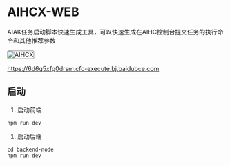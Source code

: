 # AIHCX-WEB

AIAK任务启动脚本快速生成工具，可以快速生成在AIHC控制台提交任务的执行命令和其他推荐参数

<img src="https://github.com/user-attachments/assets/5621f152-1f03-43a3-906a-417b74d7e637" alt="AIHCX" style="border: 1px solid gray; border-radius: 2px;" />

https://6d6q5xfg0drsm.cfc-execute.bj.baidubce.com

## 启动

1. 启动前端

```
npm run dev
```

1. 启动后端

```
cd backend-node
npm run dev
```
